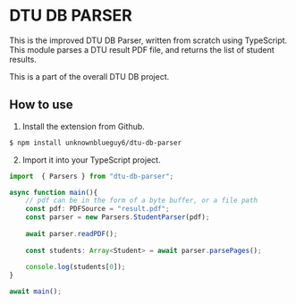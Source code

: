 # DTU DB PARSER
This is the improved DTU DB Parser, written from scratch using TypeScript. This module parses a DTU result PDF file, and returns the list of student results.

This is a part of the overall DTU DB project.

## How to use
1. Install the extension from Github.
```bash
$ npm install unknownblueguy6/dtu-db-parser
```

2. Import it into your TypeScript project.
```ts
import  { Parsers } from "dtu-db-parser";

async function main(){
    // pdf can be in the form of a byte buffer, or a file path
    const pdf: PDFSource = "result.pdf";
    const parser = new Parsers.StudentParser(pdf);
    
    await parser.readPDF();
    
    const students: Array<Student> = await parser.parsePages();
    
    console.log(students[0]);
}

await main();
```
